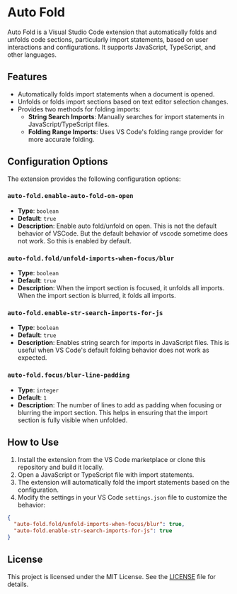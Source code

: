 # Auto Fold

Auto Fold is a Visual Studio Code extension that automatically folds and unfolds code sections, particularly import statements, based on user interactions and configurations. It supports JavaScript, TypeScript, and other languages.

## Features

- Automatically folds import statements when a document is opened.
- Unfolds or folds import sections based on text editor selection changes.
- Provides two methods for folding imports:
  - **String Search Imports**: Manually searches for import statements in JavaScript/TypeScript files.
  - **Folding Range Imports**: Uses VS Code's folding range provider for more accurate folding.

## Configuration Options

The extension provides the following configuration options:

### `auto-fold.enable-auto-fold-on-open`

- **Type**: `boolean`
- **Default**: `true`
- **Description**: Enable auto fold/unfold on open. This is not the default behavior of VSCode. But the default behavior of vscode sometime does not work. So this is enabled by default.

### `auto-fold.fold/unfold-imports-when-focus/blur`

- **Type**: `boolean`
- **Default**: `true`
- **Description**: When the import section is focused, it unfolds all imports. When the import section is blurred, it folds all imports.

### `auto-fold.enable-str-search-imports-for-js`

- **Type**: `boolean`
- **Default**: `true`
- **Description**: Enables string search for imports in JavaScript files. This is useful when VS Code's default folding behavior does not work as expected.

### `auto-fold.focus/blur-line-padding`

- **Type**: `integer`
- **Default**: `1`
- **Description**: The number of lines to add as padding when focusing or blurring the import section. This helps in ensuring that the import section is fully visible when unfolded.

## How to Use

1. Install the extension from the VS Code marketplace or clone this repository and build it locally.
2. Open a JavaScript or TypeScript file with import statements.
3. The extension will automatically fold the import statements based on the configuration.
4. Modify the settings in your VS Code `settings.json` file to customize the behavior:

```json
{
  "auto-fold.fold/unfold-imports-when-focus/blur": true,
  "auto-fold.enable-str-search-imports-for-js": true
}
```

## License

This project is licensed under the MIT License. See the [LICENSE](./LICENSE) file for details.
